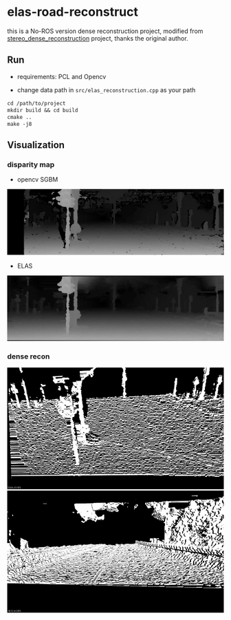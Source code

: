 # elas-road-reconstruct
this is a No-ROS version dense reconstruction project, modified from [stereo_dense_reconstruction](https://github.com/umass-amrl/stereo_dense_reconstruction) project, thanks the original author.

## Run
* requirements: PCL and Opencv

* change data path in `src/elas_reconstruction.cpp` as your path

```shell
cd /path/to/project
mkdir build && cd build
cmake ..
make -j8
```

## Visualization 

### disparity map

* opencv SGBM
  
![SGBM](./screenshot/sgbm_screenshot_01.07.2023.png)

* ELAS
  
![SGBM](./screenshot/elas_screenshot_01.07.2023.png)


### dense recon

![Kitti dense recon](./screenshot/screenshot-1688196678.png)
![Kitti dense recon2](./screenshot/screenshot-1688224255.png)


